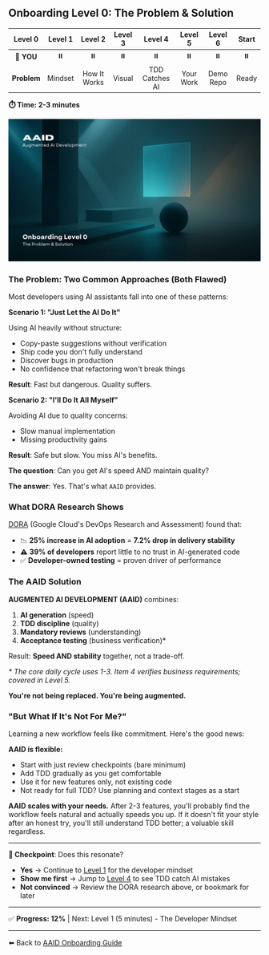 ## Onboarding Level 0: The Problem & Solution

|   Level 0   | Level 1 |   Level 2    | Level 3 |    Level 4     |  Level 5  |  Level 6  | Start |
| :---------: | :-----: | :----------: | :-----: | :------------: | :-------: | :-------: | :---: |
| 📍 **YOU**  |   ⏸️    |      ⏸️      |   ⏸️    |       ⏸️       |    ⏸️     |    ⏸️     |  ⏸️   |
| **Problem** | Mindset | How It Works | Visual  | TDD Catches AI | Your Work | Demo Repo | Ready |

**⏱️ Time: 2-3 minutes**

![The Problem & Solution](../../../assets/onboarding/0.webp)

### The Problem: Two Common Approaches (Both Flawed)

Most developers using AI assistants fall into one of these patterns:

**Scenario 1: "Just Let the AI Do It"**

Using AI heavily without structure:

- Copy-paste suggestions without verification
- Ship code you don't fully understand
- Discover bugs in production
- No confidence that refactoring won't break things

**Result**: Fast but dangerous. Quality suffers.

**Scenario 2: "I'll Do It All Myself"**

Avoiding AI due to quality concerns:

- Slow manual implementation
- Missing productivity gains

**Result**: Safe but slow. You miss AI's benefits.

**The question**: Can you get AI's speed AND maintain quality?

**The answer**: Yes. That's what `AAID` provides.

### What DORA Research Shows

[DORA](https://dora.dev/) (Google Cloud's DevOps Research and Assessment) found that:

- 📉 **25% increase in AI adoption** = **7.2% drop in delivery stability**
- ⚠️ **39% of developers** report little to no trust in AI-generated code
- ✅ **Developer-owned testing** = proven driver of performance

### The AAID Solution

**AUGMENTED AI DEVELOPMENT (AAID)** combines:

1. **AI generation** (speed)
2. **TDD discipline** (quality)
3. **Mandatory reviews** (understanding)
4. **Acceptance testing** (business verification)\*

Result: **Speed AND stability** together, not a trade-off.

_\* The core daily cycle uses 1-3. Item 4 verifies business requirements; covered in Level 5._

**You're not being replaced. You're being augmented.**

### "But What If It's Not For Me?"

Learning a new workflow feels like commitment. Here's the good news:

**AAID is flexible:**

- Start with just review checkpoints (bare minimum)
- Add TDD gradually as you get comfortable
- Use it for new features only, not existing code
- Not ready for full TDD? Use planning and context stages as a start

**AAID scales with your needs.** After 2-3 features, you'll probably find the workflow feels natural and actually speeds you up. If it doesn't fit your style after an honest try, you'll still understand TDD better; a valuable skill regardless.

---

**🛑 Checkpoint**: Does this resonate?

- **Yes** → Continue to [Level 1](./1.md) for the developer mindset
- **Show me first** → Jump to [Level 4](./4.md) to see TDD catch AI mistakes
- **Not convinced** → Review the DORA research above, or bookmark for later

---

✅ **Progress: 12%** | Next: Level 1 (5 minutes) - The Developer Mindset

---

⬅️ Back to [AAID Onboarding Guide](../guide.md)

